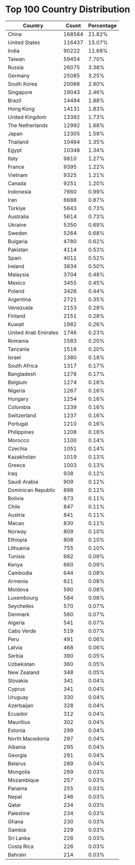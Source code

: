 # Top 100 Country Distribution
| Country | Count | Percentage |
|----|----|----|
| China | 168584 | 21.82% |
| United States | 116437 | 15.07% |
| India | 90222 | 11.68% |
| Taiwan | 59454 | 7.70% |
| Russia | 26075 | 3.38% |
| Germany | 25085 | 3.25% |
| South Korea | 20066 | 2.60% |
| Singapore | 19043 | 2.46% |
| Brazil | 14494 | 1.88% |
| Hong Kong | 14131 | 1.83% |
| United Kingdom | 13392 | 1.73% |
| The Netherlands | 12992 | 1.68% |
| Japan | 12305 | 1.59% |
| Thailand | 10464 | 1.35% |
| Egypt | 10348 | 1.34% |
| Italy | 9810 | 1.27% |
| France | 9395 | 1.22% |
| Vietnam | 9325 | 1.21% |
| Canada | 9251 | 1.20% |
| Indonesia | 7660 | 0.99% |
| Iran | 6688 | 0.87% |
| Türkiye | 5643 | 0.73% |
| Australia | 5614 | 0.73% |
| Ukraine | 5350 | 0.69% |
| Sweden | 5264 | 0.68% |
| Bulgaria | 4780 | 0.62% |
| Pakistan | 4114 | 0.53% |
| Spain | 4011 | 0.52% |
| Ireland | 3834 | 0.50% |
| Malaysia | 3704 | 0.48% |
| Mexico | 3455 | 0.45% |
| Poland | 3426 | 0.44% |
| Argentina | 2721 | 0.35% |
| Venezuela | 2153 | 0.28% |
| Finland | 2151 | 0.28% |
| Kuwait | 1982 | 0.26% |
| United Arab Emirates | 1746 | 0.23% |
| Romania | 1583 | 0.20% |
| Tanzania | 1516 | 0.20% |
| Israel | 1380 | 0.18% |
| South Africa | 1317 | 0.17% |
| Bangladesh | 1278 | 0.17% |
| Belgium | 1274 | 0.16% |
| Nigeria | 1267 | 0.16% |
| Hungary | 1254 | 0.16% |
| Colombia | 1239 | 0.16% |
| Switzerland | 1237 | 0.16% |
| Portugal | 1210 | 0.16% |
| Philippines | 1208 | 0.16% |
| Morocco | 1100 | 0.14% |
| Czechia | 1051 | 0.14% |
| Kazakhstan | 1019 | 0.13% |
| Greece | 1003 | 0.13% |
| Iraq | 938 | 0.12% |
| Saudi Arabia | 909 | 0.12% |
| Dominican Republic | 898 | 0.12% |
| Bolivia | 873 | 0.11% |
| Chile | 847 | 0.11% |
| Austria | 841 | 0.11% |
| Macao | 830 | 0.11% |
| Norway | 809 | 0.10% |
| Ethiopia | 808 | 0.10% |
| Lithuania | 755 | 0.10% |
| Tunisia | 682 | 0.09% |
| Kenya | 660 | 0.09% |
| Cambodia | 644 | 0.08% |
| Armenia | 621 | 0.08% |
| Moldova | 590 | 0.08% |
| Luxembourg | 584 | 0.08% |
| Seychelles | 570 | 0.07% |
| Denmark | 560 | 0.07% |
| Algeria | 541 | 0.07% |
| Cabo Verde | 519 | 0.07% |
| Peru | 491 | 0.06% |
| Latvia | 468 | 0.06% |
| Serbia | 390 | 0.05% |
| Uzbekistan | 360 | 0.05% |
| New Zealand | 348 | 0.05% |
| Slovakia | 341 | 0.04% |
| Cyprus | 341 | 0.04% |
| Uruguay | 330 | 0.04% |
| Azerbaijan | 328 | 0.04% |
| Ecuador | 312 | 0.04% |
| Mauritius | 302 | 0.04% |
| Estonia | 299 | 0.04% |
| North Macedonia | 297 | 0.04% |
| Albania | 295 | 0.04% |
| Georgia | 291 | 0.04% |
| Belarus | 289 | 0.04% |
| Mongolia | 269 | 0.03% |
| Mozambique | 257 | 0.03% |
| Panama | 255 | 0.03% |
| Nepal | 246 | 0.03% |
| Qatar | 234 | 0.03% |
| Palestine | 234 | 0.03% |
| Ghana | 230 | 0.03% |
| Gambia | 229 | 0.03% |
| Sri Lanka | 228 | 0.03% |
| Costa Rica | 226 | 0.03% |
| Bahrain | 214 | 0.03% |
